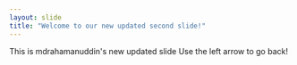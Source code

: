 ```yaml
---
layout: slide
title: "Welcome to our new updated second slide!"
---
```

This is mdrahamanuddin's new updated slide
Use the left arrow to go back!
